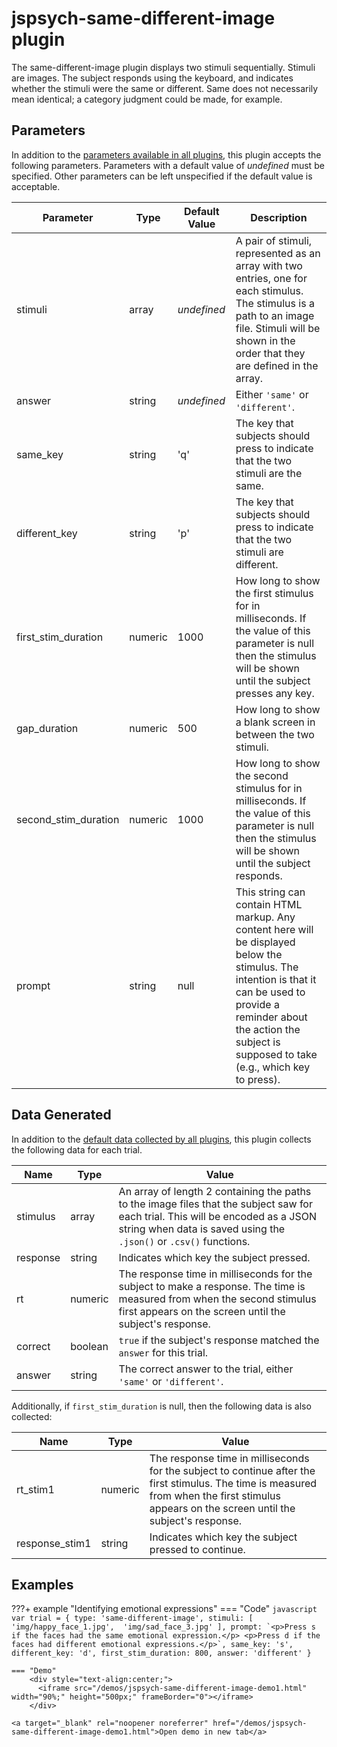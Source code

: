 # jspsych-same-different-image plugin

The same-different-image plugin displays two stimuli sequentially. Stimuli are images. The subject responds using the keyboard, and indicates whether the stimuli were the same or different. Same does not necessarily mean identical; a category judgment could be made, for example.

## Parameters

In addition to the [parameters available in all plugins](/overview/plugins#parameters-available-in-all-plugins), this plugin accepts the following parameters. Parameters with a default value of *undefined* must be specified. Other parameters can be left unspecified if the default value is acceptable.

| Parameter            | Type    | Default Value | Description                              |
| -------------------- | ------- | ------------- | ---------------------------------------- |
| stimuli              | array   | *undefined*   | A pair of stimuli, represented as an array with two entries, one for each stimulus. The stimulus is a path to an image file. Stimuli will be shown in the order that they are defined in the array. |
| answer               | string  | *undefined*   | Either `'same'` or `'different'`.        |
| same_key             | string  | 'q'           | The key that subjects should press to indicate that the two stimuli are the same. |
| different_key        | string  | 'p'           | The key that subjects should press to indicate that the two stimuli are different. |
| first_stim_duration  | numeric | 1000          | How long to show the first stimulus for in milliseconds. If the value of this parameter is null then the stimulus will be shown until the subject presses any key. |
| gap_duration         | numeric | 500           | How long to show a blank screen in between the two stimuli. |
| second_stim_duration | numeric | 1000          | How long to show the second stimulus for in milliseconds. If the value of this parameter is null then the stimulus will be shown until the subject responds. |
| prompt               | string  | null          | This string can contain HTML markup. Any content here will be displayed below the stimulus. The intention is that it can be used to provide a reminder about the action the subject is supposed to take (e.g., which key to press). |


## Data Generated

In addition to the [default data collected by all plugins](/overview/plugins#data-collected-by-all-plugins), this plugin collects the following data for each trial.

| Name      | Type    | Value                                    |
| --------- | ------- | ---------------------------------------- |
| stimulus  | array   | An array of length 2 containing the paths to the image files that the subject saw for each trial. This will be encoded as a JSON string when data is saved using the `.json()` or `.csv()` functions. |
| response  | string  | Indicates which key the subject pressed. |
| rt        | numeric | The response time in milliseconds for the subject to make a response. The time is measured from when the second stimulus first appears on the screen until the subject's response. |
| correct   | boolean | `true` if the subject's response matched the `answer` for this trial. |
| answer    | string  | The correct answer to the trial, either `'same'` or `'different'`. |

Additionally, if `first_stim_duration` is  null, then the following data is also collected:

| Name            | Type    | Value                                    |
| --------------- | ------- | ---------------------------------------- |
| rt_stim1        | numeric | The response time in milliseconds for the subject to continue after the first stimulus. The time is measured from when the first stimulus appears on the screen until the subject's response. |
| response_stim1 | string  | Indicates which key the subject pressed to continue. |

## Examples

???+ example "Identifying emotional expressions"
    === "Code"
        ```javascript
        var trial = {
          type: 'same-different-image',
          stimuli: [
            'img/happy_face_1.jpg', 
            'img/sad_face_3.jpg'
          ],
          prompt: `<p>Press s if the faces had the same emotional expression.</p>
            <p>Press d if the faces had different emotional expressions.</p>`,
          same_key: 's',
          different_key: 'd',
          first_stim_duration: 800,
          answer: 'different'
        }
        ```

    === "Demo"
        <div style="text-align:center;">
          <iframe src="/demos/jspsych-same-different-image-demo1.html" width="90%;" height="500px;" frameBorder="0"></iframe>
        </div>

    <a target="_blank" rel="noopener noreferrer" href="/demos/jspsych-same-different-image-demo1.html">Open demo in new tab</a>
